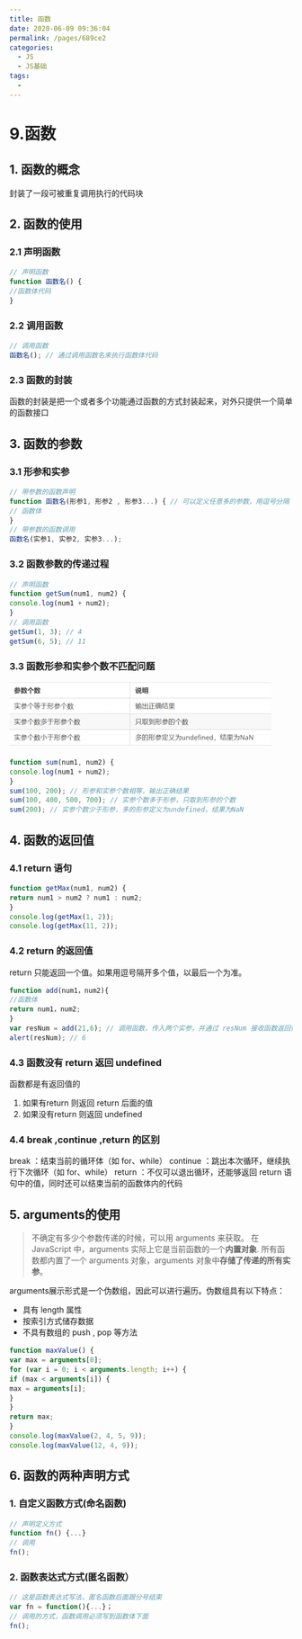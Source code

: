 ```yaml
---
title: 函数
date: 2020-06-09 09:36:04
permalink: /pages/689ce2
categories: 
  - JS
  - JS基础
tags: 
  - 
---
```

# 9.函数

## 1. 函数的概念

封装了一段可被重复调用执行的代码块
## 2. 函数的使用

### 2.1 声明函数
```js
// 声明函数
function 函数名() {
//函数体代码
}
```
### 2.2 调用函数
```js
// 调用函数
函数名(); // 通过调用函数名来执行函数体代码
```
### 2.3 函数的封装

函数的封装是把一个或者多个功能通过函数的方式封装起来，对外只提供一个简单的函数接口

## 3. 函数的参数

### 3.1 形参和实参

```js
// 带参数的函数声明
function 函数名(形参1, 形参2 , 形参3...) { // 可以定义任意多的参数，用逗号分隔
// 函数体
}
// 带参数的函数调用
函数名(实参1, 实参2, 实参3...);
```
### 3.2 函数参数的传递过程
```js
// 声明函数
function getSum(num1, num2) {
console.log(num1 + num2);
}
// 调用函数
getSum(1, 3); // 4
getSum(6, 5); // 11
```
### 3.3 函数形参和实参个数不匹配问题

![j16](../img/j16.png)

```js
function sum(num1, num2) {
console.log(num1 + num2);
}
sum(100, 200); // 形参和实参个数相等，输出正确结果
sum(100, 400, 500, 700); // 实参个数多于形参，只取到形参的个数
sum(200); // 实参个数少于形参，多的形参定义为undefined，结果为NaN
```
## 4. 函数的返回值

### 4.1 return 语句
```js
function getMax(num1, num2) {
return num1 > num2 ? num1 : num2;
}
console.log(getMax(1, 2));
console.log(getMax(11, 2));
```

### 4.2 return 的返回值

return 只能返回一个值。如果用逗号隔开多个值，以最后一个为准。
```js
function add(num1，num2){
//函数体
return num1，num2;
}
var resNum = add(21,6); // 调用函数，传入两个实参，并通过 resNum 接收函数返回值
alert(resNum); // 6
```

### 4.3 函数没有 return 返回 undefined
函数都是有返回值的
1. 如果有return 则返回 return 后面的值
2. 如果没有return 则返回 undefined


### 4.4 break ,continue ,return 的区别

 break ：结束当前的循环体（如 for、while）
continue ：跳出本次循环，继续执行下次循环（如 for、while）
return ：不仅可以退出循环，还能够返回 return 语句中的值，同时还可以结束当前的函数体内的代码

## 5. arguments的使用

>不确定有多少个参数传递的时候，可以用 arguments 来获取。
>在 JavaScript 中，arguments 实际上它是当前函数的一个**内置对象**.
>所有函数都内置了一个 arguments 对象，arguments 对象中**存储了传递的所有实参**。


arguments展示形式是一个伪数组，因此可以进行遍历。伪数组具有以下特点：
* 具有 length 属性
* 按索引方式储存数据
* 不具有数组的 push , pop 等方法

```js
function maxValue() {
var max = arguments[0];
for (var i = 0; i < arguments.length; i++) {
if (max < arguments[i]) {
max = arguments[i];
}
}
return max;
}
console.log(maxValue(2, 4, 5, 9));
console.log(maxValue(12, 4, 9));
```

## 6. 函数的两种声明方式

### 1. 自定义函数方式(命名函数)
```js
// 声明定义方式
function fn() {...}
// 调用 
fn();
```
### 2. 函数表达式方式(匿名函数）
```js
// 这是函数表达式写法，匿名函数后面跟分号结束
var fn = function(){...}；
// 调用的方式，函数调用必须写到函数体下面
fn();
```